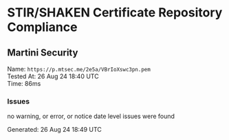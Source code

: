 # STIR/SHAKEN Certificate Repository Compliance

## Martini Security

Name: `https://p.mtsec.me/2e5a/VBrIoXswc3pn.pem`\
Tested At: 26 Aug 24 18:40 UTC\
Time: 86ms

### Issues

no warning, or error, or notice date level issues were found

Generated: 26 Aug 24 18:49 UTC